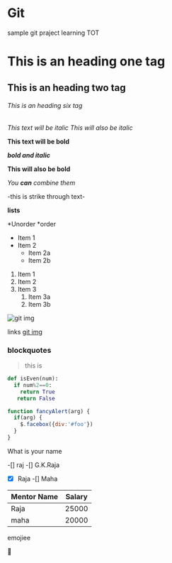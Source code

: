 # Git
sample git praject learning TOT
# This is an heading one tag
## This is an heading two tag
###### This is an heading six tag

*This text will be italic*
_This will also be italic_

**This text will be bold**

***bold and italic***

__This will also be bold__

_You **can** combine them_

-this is strike through text-

**lists**

*Unorder
*order

* Item 1
* Item 2
  * Item 2a
  * Item 2b
  
1. Item 1
1. Item 2
1. Item 3
   1. Item 3a
   1. Item 3b
   
![git img](https://cdn.freebiesupply.com/logos/thumbs/2x/git-logo.png)

links
[git img](https://cdn.freebiesupply.com/logos/thumbs/2x/git-logo.png)

### blockquotes
>this is 

```python
def isEven(num):
  if num%2==0:
    return True
   return False
```

```javascript
function fancyAlert(arg) {
  if(arg) {
    $.facebox({div:'#foo'})
  }
}
```

What is your name

-[] raj
-[] G.K.Raja
-[X] Raja
-[] Maha

Mentor Name | Salary
------------|---------
Raja | 25000
maha | 20000

emojiee

:thinking:



